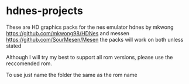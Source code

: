 # hdnes-projects
These are HD graphics packs for the nes emulator hdnes by mkwong https://github.com/mkwong98/HDNes and messen https://github.com/SourMesen/Mesen the packs will work on both unless stated

Although I will try my best to support all rom versions, please use the reccomended rom. 

To use just name the folder the same as the rom name
